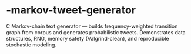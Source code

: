 # -markov-tweet-generator
C Markov-chain text generator — builds frequency-weighted transition graph from corpus and generates probabilistic tweets. Demonstrates data structures, RNG, memory safety (Valgrind-clean), and reproducible stochastic modeling.
